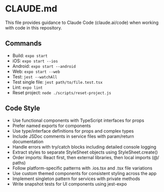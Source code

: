 # CLAUDE.md

This file provides guidance to Claude Code (claude.ai/code) when working with code in this repository.

## Commands
- Build: `expo start`
- iOS: `expo start --ios`
- Android: `expo start --android`
- Web: `expo start --web`
- Test: `jest --watchAll`
- Test single file: `jest path/to/file.test.tsx`
- Lint: `expo lint`
- Reset project: `node ./scripts/reset-project.js`

## Code Style
- Use functional components with TypeScript interfaces for props
- Prefer named exports for components
- Use type/interface definitions for props and complex types
- Include JSDoc comments in service files with param/return documentation
- Handle errors with try/catch blocks including detailed console logging
- Extract styles to separate StyleSheet objects using StyleSheet.create()
- Order imports: React first, then external libraries, then local imports (@/ paths)
- Follow platform-specific patterns with .ios.tsx and .tsx file variations
- Use custom themed components for consistent styling across the app
- Implement singleton pattern for services with private methods
- Write snapshot tests for UI components using jest-expo